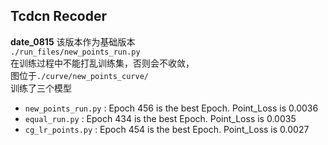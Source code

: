 ## Tcdcn Recoder
**date_0815**  该版本作为基础版本  
`./run_files/new_points_run.py`  
在训练过程中不能打乱训练集，否则会不收敛，  
图位于`./curve/new_points_curve/`   
训练了三个模型  
 * `new_points_run.py` : Epoch 456 is the best Epoch. Point_Loss is 0.0036  
 * `equal_run.py`  :  Epoch 434 is the best Epoch. Point_Loss is 0.0035  
 * `cg_lr_points.py`  :  Epoch 454 is the best Epoch. Point_Loss is 0.0027